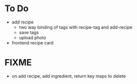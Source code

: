 # To Do
* add recipe 
    * two way binding of tags with recipe-tag and add-recipe 
    * save tags
    * upload photo
* frontend recipe card 

# FIXME 
* on add recipe, add ingredient, return key maps to delete